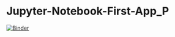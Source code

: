 # Jupyter-Notebook-First-App_P
[![Binder](https://mybinder.org/badge_logo.svg)](https://mybinder.org/v2/gh/ToniDS2019/Jupyter-Notebook-First-App_P.git/main)
